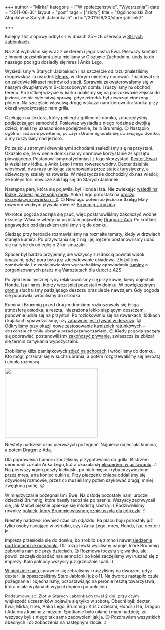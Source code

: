 +++
author = "Mirka"
kategorie = ["W społeczeństwie", "Wydarzenia"]
date = "2011-06-30"
layout = "post"
tags = ["zloty"]
title = "Ogólnopolski Zlot Atopików w Starych Jabłonkach"
url = "/2011/06/30/stare-jablonki/"

+++

Kolejny zlot atopowy odbył się w dniach 25 – 26 czerwca w <a title="Stare Jabłonki" href="http://maps.google.pl/maps?q=Stare+Jab%C5%82onki&hl=pl&ie=UTF8&ll=53.692844,20.091248&spn=0.024242,0.090122&sll=53.690154,20.085972&sspn=0.012122,0.02871&z=14" target="_blank">Starych Jabłonkach</a>.

Na zlot wybrałam się wraz z dexterem i jego siostrą Ewą. Pierwszy kontakt z innymi uczestnikami zlotu mieliśmy w Olsztynie Zachodnim, kiedy to do naszego pociągu dosiadły się mres i Anka Lego.

Wysiedliśmy w Starych Jabłonkach i na szczęście od razu znaleźliśmy drogowskaz na ośrodek <a title="Ośrodek Elemis" href="http://www.elemis.alpha.pl/index.html" target="_blank">Elemis</a>, w którym mieliśmy nocować. Znajdował się on zaledwie kilkaset metrów od stacji. Sprawnie zakwaterowaliśmy się w naszym dwupiętrowym 6-cioosobowym domku i ruszyliśmy na obchód terenu. Po krótkiej wizycie w barku udaliśmy się na poszukiwanie zejścia do jeziora, co nie było łatwą sprawą, gdyż ośrodek był zewsząd otoczony płotem. Na szczęście właściwą drogę wskazał nam kierownik ośrodka przy okazji wypożyczając nam grilla.

<!--more-->Czekając na dextera, który pobiegł z grillem do domku, zobaczyłyśmy podjeżdżający samochód. Ponieważ wysiadła z niego rodzina z dwójką dzieci, mieliśmy uzasadnione podejrzenie, że to Brummig. 😉 Nastąpiło ogólne i radosne powitanie, po czym Brummig udała się do swojego domku, a my ruszyliśmy nad jezioro.

Po zejściu stromymi drewnianymi schodami znaleźliśmy się na przystani. Okazało się, że w cenie domku mamy darmowe korzystanie ze sprzętu pływającego. Postanowiliśmy natychmiast z tego skorzystać. <a title="Dexter i Ewa na łódce" href="https://picasaweb.google.com/lh/photo/dVpBf69_IhINMIYBI6xFqP_R_iyZAL_wnPXqM1MLIOE?feat=directlink" target="_blank">Dexter, Ewa i ja </a>wzięliśmy łódkę, a <a title="Anka Lego i mres na rowerku wodnym" href="https://picasaweb.google.com/lh/photo/ZOA-AxDq9SgrrxtjylNRDv_R_iyZAL_wnPXqM1MLIOE?feat=directlink" target="_blank">Anka Lego i mres </a>rowerek wodny. Dexter dzielnie wiosłował, dwa razy unikając <a title="dexter unika staranowania przez statek" href="https://picasaweb.google.com/lh/photo/5F1YSAL_ZJeW42iecQSzGP_R_iyZAL_wnPXqM1MLIOE?feat=directlink" target="_blank">staranowania przez statek turystyczny</a>, a dziewczyny szalały na rowerku. W międzyczasie dochodziły do nas wieści, że kolejni forumowicze zbliżają się do Starych Jabłonek.

Następną parą, która się pojawiła, był Honda i Iza. Nie zwlekając <a title="mres, Honda i Iza na łódce" href="https://picasaweb.google.com/lh/photo/4kmbfe9sdOMfHY83FU1QQf_R_iyZAL_wnPXqM1MLIOE?feat=directlink" target="_blank">wsiedli na łódkę, zabierając ze sobą mres</a>. Anka Lego pozostała na <a title="Anka Lego na rowerku" href="https://picasaweb.google.com/lh/photo/nuHOgauqfyYIkUPxYtksbP_R_iyZAL_wnPXqM1MLIOE?feat=directlink" target="_blank">uroczo skrzypiącym rowerku nr 2</a>. 😉 Niedługo potem po jeziorze Szeląg Mały rowerem wodnym pływała również <a title="Brummig i Kris z dziećmi" href="https://picasaweb.google.com/lh/photo/tKcIFD34SCnIdJw1mKaKPP_R_iyZAL_wnPXqM1MLIOE?feat=directlink" target="_blank">Brummig z rodziną</a>.

Wkrótce pogoda zaczęła się psuć, więc postanowiliśmy zakończyć wodne ekscesy. Właśnie wtedy na przystani pojawił się <a title="Ewa, dexter, Iza, Honda, Dragon, Ada, mres" href="https://picasaweb.google.com/lh/photo/DX1_ItqeXJeINtR8Hp3JRv_R_iyZAL_wnPXqM1MLIOE?feat=directlink" target="_blank">Dragon z Adą</a>. Po krótkiej pogawędce pod daszkiem udaliśmy się do domku.

Siedząc przy herbacie rozmawialiśmy na rozmaite tematy, kiedy w drzwiach stanęła kumina. Po przywitaniu się z nią i jej mężem postanowiliśmy udać się na rybę do odległej o 2 km smażalni.

Spacer był bardzo przyjemny, ale wszyscy z radością powitali widok smażalni, gdyż pora była już zdecydowanie obiadowa. Złożyliśmy zamówienia i  z zaciekawieniem wysłuchaliśmy opowiadania <a title="Anka Lego, kumina i Ada" href="https://picasaweb.google.com/lh/photo/LRw_fKurWJASGtx1IsOlwP_R_iyZAL_wnPXqM1MLIOE?feat=directlink" target="_blank">kuminy</a> o zorganizowanych przez nią <a title="Warsztaty dla dzieci z AZS" href="http://fundacja-alabaster.org.pl/?p=880" target="_blank">Warsztatach dla dzieci z AZS</a>.

Po zjedzeniu pysznej ryby relaksowaliśmy się przy kawie, kiedy dojechali Honda, Iza i mres, którzy wcześniej pozostali w domku. <a title="mres, Anka Lego, Iza, Honda, kumina, Ada, Dragon" href="https://picasaweb.google.com/lh/photo/PPSACYNMf3e5AerVAQ70uf_R_iyZAL_wnPXqM1MLIOE?feat=directlink" target="_blank">W powiększonym gronie</a> słuchaliśmy padającego deszczu oraz siebie nawzajem. Gdy pogoda się poprawiła, wróciliśmy do ośrodka.

Kumina i Brummig przed drugim domkiem rozkoszowały się błogą atmosferą ośrodka, a reszta,  niezrażona lekko siąpiącym deszczem, ponownie udała się na przystań. Po rozlokowaniu się na rowerkach, łódkach i kajakach sprawdzaliśmy, czy <a title="Pływanie w deszczu ;)" href="https://picasaweb.google.com/lh/photo/yrqdyVW68EHgzHe3dM-CBP_R_iyZAL_wnPXqM1MLIOE?feat=directlink" target="_blank">zabawnie jest pływać w deszczu</a>. 😉 Odkryliśmy przy okazji nowe zastosowanie kamizelek ratunkowych – doskonale chroniły ubranie przed przemoczeniem. 😉 Kiedy pogoda zaczęła się poprawiać, postanowiliśmy <a title="Honda i Iza na rowerku" href="https://picasaweb.google.com/lh/photo/aqw7jn6SXCjDcAZ6i8YQov_R_iyZAL_wnPXqM1MLIOE?feat=directlink" target="_blank">zakończyć pływanie</a>, zwłaszcza że zbliżał się termin zamykania wypożyczalni.

Zrobiliśmy kilka pamiątkowych <a title="Mirka, dexter, Ewa, mres, Anka Lego, Dragon, Ada, Iza, Honda" href="https://picasaweb.google.com/lh/photo/rP0kbfIN4D5TK0QPn_iHE__R_iyZAL_wnPXqM1MLIOE?feat=directlink" target="_blank">zdjęć na schodach</a> i wróciliśmy do domku. Kto mógł, przebrał się w suche ubrania, a potem rozgrzewaliśmy się herbatą i ciepłą rozmową.

[<img class="aligncenter size-medium wp-image-2089" src="http://blog.atopowe.pl/wp-content/uploads/2011/06/SDC12322-300x225.jpg" alt="" width="300" height="225" srcset="http://blog.atopowe.pl/wp-content/uploads/2011/06/SDC12322-300x225.jpg 300w, http://blog.atopowe.pl/wp-content/uploads/2011/06/SDC12322.jpg 640w" sizes="(max-width: 300px) 100vw, 300px" />][1]

Niestety nadszedł czas pierwszych pożegnań. Najpierw odjechała kumina, a potem Dragon z Adą.

Dla poprawienia humoru zaczęliśmy przygotowania do grilla. Mistrzem ceremonii została Anka Lego, która okazała się <a title="Anka Lego jako mistrz grillowani​a" href="https://picasaweb.google.com/lh/photo/qeTVmD_b9ZGt33AUNInhav_R_iyZAL_wnPXqM1MLIOE?feat=directlink" target="_blank">ekspertem w grillowaniu</a>.  <img src="http://blog.atopowe.pl/wp-includes/images/smilies/simple-smile.png" alt=":)" class="wp-smiley" style="height: 1em; max-height: 1em;" />Na pierwszy ogień poszły kiełbaski, po nich mięso i ryba przywiezione przez mres, a na koniec cukinie. Przy pieczeniu chleba oddaliśmy się ożywionej rozmowie, przez co musieliśmy potem szykować drugą, mniej zwęgloną partię. 😉

W międzyczasie pożegnaliśmy Ewę. Na osłodę pozostały nam  urocze dzieciaki Brummig, które hasały radośnie po terenie. Wszyscy zachwycali się, jak Marcel pięknie opiekuje się młodszą siostrą.  <img src="http://blog.atopowe.pl/wp-includes/images/smilies/simple-smile.png" alt=":)" class="wp-smiley" style="height: 1em; max-height: 1em;" />Podziwialiśmy również <a title="Różowy polarek" href="http://brummig.blox.pl/2011/04/Polar-ny-powiew-wiosna.html" target="_blank">polarek, który Brummig własnoręcznie uszyła dla córeczki</a>. <img src="http://blog.atopowe.pl/wp-includes/images/smilies/simple-smile.png" alt=":)" class="wp-smiley" style="height: 1em; max-height: 1em;" />

Niestety nadszedł również czas ich odjazdu. Na placu boju pozostały już tylko osoby nocujące w ośrodku, czyli Anka Lego, mres, Honda, Iza, dexter i ja.

Impreza przeniosła się do domku, bo zrobiło się zimno i nawet <a title="Mirka i dexter oraz Iza i Honda pod kocami" href="https://picasaweb.google.com/lh/photo/6GZpk2IRADTgnMvfSpf8pv_R_iyZAL_wnPXqM1MLIOE?feat=directlink" target="_blank">siedzenie pod kocami nie pomagało</a>. Dla rozgrzewki wypiliśmy napoje, które Brummig zabroniła nam pić przy dzieciach. 😉 Rozmowa toczyła się wartko, ale powoli zaczęła dopadać nas senność i po kolei zaczęliśmy wykruszać się z imprezy. Koło północy wszyscy już grzecznie spali. <img src="http://blog.atopowe.pl/wp-includes/images/smilies/simple-smile.png" alt=":)" class="wp-smiley" style="height: 1em; max-height: 1em;" />

<a title="Do niedzieli dotrwali: Honda, Iza, mres, Anka Lego, dexter i Mirka" href="https://picasaweb.google.com/lh/photo/dL7TJM38mQcKInPcpd0fvv_R_iyZAL_wnPXqM1MLIOE?feat=directlink" target="_blank">W niedzielę rano </a>sprawnie się zebraliśmy i ruszyliśmy na dworzec, gdyż dexter i ja opuszczaliśmy Stare Jabłonki już o 11. Na dworcu nastąpiło czułe pożegnanie i odjechaliśmy, pozostawiając na peronie resztę towarzystwa, która miała w planach wyjazd dopiero po południu.

Podsumowując: Zlot w Starych Jabłonkach trwał 2 dni, przy czym większość uczestników pojawiła się tylko w sobotę. Obecni byli: dexter, Ewa, Mirka, mres, Anka Lego, Brummig i Kris z dziećmi, Honda i Iza, Dragon i Ada oraz kumina z mężem. Spotkanie było udane i mam nadzieję, że wszyscy byli z niego tak samo zadowoleni jak ja. 😉 Pozdrawiam wszystkich obecnych i do zobaczenia na następnym zlocie. <img src="http://blog.atopowe.pl/wp-includes/images/smilies/simple-smile.png" alt=":)" class="wp-smiley" style="height: 1em; max-height: 1em;" />

 [1]: http://blog.atopowe.pl/wp-content/uploads/2011/06/SDC12322.jpg "dexter, Ewa, Mirka, Ada, Dragon, Honda, Iza, mres"